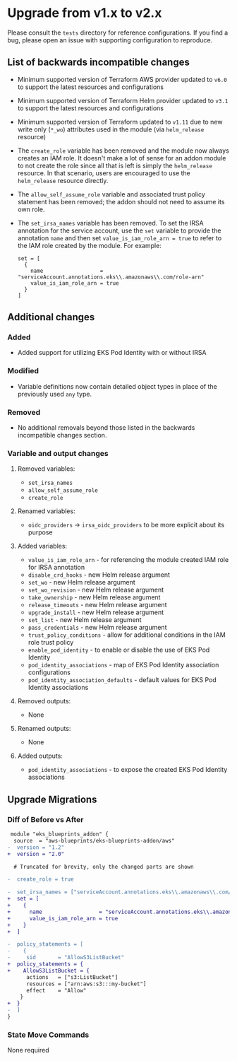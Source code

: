 # Upgrade from v1.x to v2.x

Please consult the `tests` directory for reference configurations. If you find a bug, please open an issue with supporting configuration to reproduce.

## List of backwards incompatible changes

- Minimum supported version of Terraform AWS provider updated to `v6.0` to support the latest resources and configurations
- Minimum supported version of Terraform Helm provider updated to `v3.1` to support the latest resources and configurations
- Minimum supported version of Terraform updated to `v1.11` due to new write only (`*_wo`) attributes used in the module (via `helm_release` resource)
- The `create_role` variable has been removed and the module now always creates an IAM role. It doesn't make a lot of sense for an addon module to not create the role since all that is left is simply the `helm_release` resource. In that scenario, users are encouraged to use the `helm_release` resource directly.
- The `allow_self_assume_role` variable and associated trust policy statement has been removed; the addon should not need to assume its own role.
- The `set_irsa_names` variable has been removed. To set the IRSA annotation for the service account, use the `set` variable to provide the annotation `name` and then set `value_is_iam_role_arn = true` to refer to the IAM role created by the module. For example:

  ```hcl
  set = [
    {
      name                  = "serviceAccount.annotations.eks\\.amazonaws\\.com/role-arn"
      value_is_iam_role_arn = true
    }
  ]
  ```

## Additional changes

### Added

- Added support for utilizing EKS Pod Identity with or without IRSA

### Modified

- Variable definitions now contain detailed object types in place of the previously used `any` type.

### Removed

- No additional removals beyond those listed in the backwards incompatible changes section.

### Variable and output changes

1. Removed variables:

    - `set_irsa_names`
    - `allow_self_assume_role`
    - `create_role`

2. Renamed variables:

    - `oidc_providers` -> `irsa_oidc_providers` to be more explicit about its purpose

3. Added variables:

    - `value_is_iam_role_arn` - for referencing the module created IAM role for IRSA annotation
    - `disable_crd_hooks` - new Helm release argument
    - `set_wo` - new Helm release argument
    - `set_wo_revision` - new Helm release argument
    - `take_ownership` - new Helm release argument
    - `release_timeouts` - new Helm release argument
    - `upgrade_install` - new Helm release argument
    - `set_list` - new Helm release argument
    - `pass_credentials` - new Helm release argument
    - `trust_policy_conditions` - allow for additional conditions in the IAM role trust policy
    - `enable_pod_identity` - to enable or disable the  use of EKS Pod Identity
    - `pod_identity_associations` - map of EKS Pod Identity association configurations
    - `pod_identity_association_defaults` - default values for EKS Pod Identity associations

4. Removed outputs:

    - None

5. Renamed outputs:

    - None

6. Added outputs:

    - `pod_identity_associations` - to expose the created EKS Pod Identity associations

## Upgrade Migrations

### Diff of Before vs After

```diff
 module "eks_blueprints_addon" {
  source  = "aws-blueprints/eks-blueprints-addon/aws"
-  version = "1.2"
+  version = "2.0"

  # Truncated for brevity, only the changed parts are shown

-  create_role = true

-  set_irsa_names = ["serviceAccount.annotations.eks\\.amazonaws\\.com/role-arn"]
+  set = [
+    {
+      name                  = "serviceAccount.annotations.eks\\.amazonaws\\.com/role-arn"
+      value_is_iam_role_arn = true
+    }
+  ]

-  policy_statements = [
-    {
-     sid       = "AllowS3ListBucket"
+  policy_statements = {
+    AllowS3ListBucket = {
      actions   = ["s3:ListBucket"]
      resources = ["arn:aws:s3:::my-bucket"]
      effect    = "Allow"
    }
+  }
-  ]
}
```

### State Move Commands

None required
